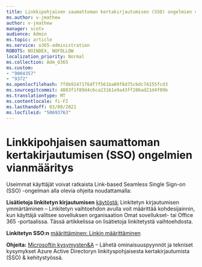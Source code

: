 ```yaml
---
title: Linkkipohjaisen saumattoman kertakirjautumisen (SSO) ongelmien vianmääritys
ms.author: v-jmathew
author: v-jmathew
manager: scotv
audience: Admin
ms.topic: article
ms.service: o365-administration
ROBOTS: NOINDEX, NOFOLLOW
localization_priority: Normal
ms.collection: Adm_O365
ms.custom:
- "9004357"
- "9372"
ms.openlocfilehash: 7f8b9247176df7f561ba89f8d75cbdc74155fcd3
ms.sourcegitcommit: 4883f1f89d4c6ca23161e9a43ff206ad21d4f09b
ms.translationtype: MT
ms.contentlocale: fi-FI
ms.lasthandoff: 03/08/2021
ms.locfileid: "50693763"
---
```

# <a name="troubleshoot-link-based-seamless-single-sign-on-sso-issues"></a>Linkkipohjaisen saumattoman kertakirjautumisen (SSO) ongelmien vianmääritys

Useimmat käyttäjät voivat ratkaista Link-based Seamless Single Sign-on (SSO) -ongelman alla olevia ohjeita noudattamalla:

**Lisätietoja linkitetyn kirjautumisen** [käytöstä:](https://docs.microsoft.com/azure/active-directory/manage-apps/configure-linked-sign-on) Linkitetyn kirjautumisen ymmärtäminen – Linkitetyn vaihtoehdon avulla voit määrittää kohdesijainnin, kun käyttäjä valitsee sovelluksen organisaation Omat sovellukset- tai Office 365 -portaalissa. Tässä artikkelissa on lisätietoja linkitetystä vaihtoehdosta.

**Linkitetyn SSO:n** [määrittäminen: Linkin määrittäminen](https://docs.microsoft.com/azure/active-directory/manage-apps/configure-linked-sign-on#configure-link)

**Ohjeita:** [Microsoftin kysymysten&A](https://docs.microsoft.com/answers/topics/azure-ad-single-sign-on.html) – Lähetä ominaisuuspyynnöt ja tekniset kysymykset Azure Active Directoryn linkityspohjaisesta kertakirjautumista (SSO) & kehitystyössä.
